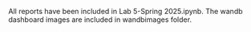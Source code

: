All reports have been included in Lab 5-Spring 2025.ipynb.
The wandb dashboard images are included in wandbimages folder.
